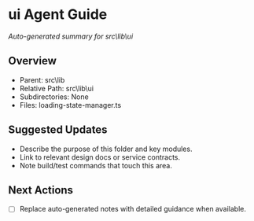 ﻿# ui Agent Guide
*Auto-generated summary for src\lib\ui*

## Overview
- Parent: src\lib
- Relative Path: src\lib\ui
- Subdirectories: None
- Files: loading-state-manager.ts

## Suggested Updates
- Describe the purpose of this folder and key modules.
- Link to relevant design docs or service contracts.
- Note build/test commands that touch this area.

## Next Actions
- [ ] Replace auto-generated notes with detailed guidance when available.
